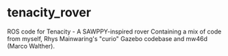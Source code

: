 # tenacity_rover
ROS code for Tenacity - A SAWPPY-inspired rover
Containing a mix of code from myself, Rhys Mainwaring's "curio" Gazebo codebase and mw46d (Marco Walther). 
